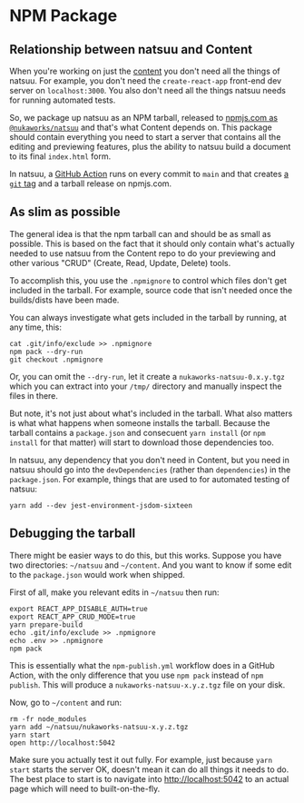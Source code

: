 # NPM Package

## Relationship between natsuu and Content

When you're working on just the [content](https://github.com/NukaWorks/content) you
don't need all the things of natsuu. For example, you don't need the
`create-react-app` front-end dev server on `localhost:3000`. You also don't
need all the things natsuu needs for running automated tests.

So, we package up natsuu as an NPM tarball, released to
[npmjs.com as `@nukaworks/natsuu`](https://www.npmjs.com/package/@nukaworks/natsuu) and that's
what Content depends on. This package should contain everything you need to
start a server that contains all the editing and previewing features, plus
the ability to natsuu build a document to its final `index.html` form.

In natsuu, a [GitHub Action](https://github.com/NukaWorks/natsuu/blob/main/.github/workflows/npm-publish.yml)
runs on every commit to `main` and that creates
[a `git` tag](https://github.com/NukaWorks/natsuu/tags) and a tarball release
on npmjs.com.

## As slim as possible

The general idea is that the npm tarball can and should be as small as
possible. This is based on the fact that it should only contain what's
actually needed to use natsuu from the Content repo to do your previewing
and other various "CRUD" (Create, Read, Update, Delete) tools.

To accomplish this, you use the `.npmignore` to control which files
don't get included in the tarball. For example, source code that isn't
needed once the builds/dists have been made.

You can always investigate what gets included in the tarball by running,
at any time, this:

    cat .git/info/exclude >> .npmignore
    npm pack --dry-run
    git checkout .npmignore

Or, you can omit the `--dry-run`, let it create a `nukaworks-natsuu-0.x.y.tgz` which
you can extract into your `/tmp/` directory and manually inspect the files
in there.

But note, it's not just about what's included in the tarball. What also
matters is what what happens when someone installs the tarball. Because the
tarball contains a `package.json` and consecuent `yarn install` (or
`npm install` for that matter) will start to download those dependencies too.

In natsuu, any dependency that you don't need in Content, but you need in
natsuu should go into the `devDependencies` (rather than `dependencies`) in
the `package.json`. For example, things that are used to for automated
testing of natsuu:

    yarn add --dev jest-environment-jsdom-sixteen

## Debugging the tarball

There might be easier ways to do this, but this works. Suppose you have two
directories: `~/natsuu` and `~/content`. And you want to know if some edit
to the `package.json` would work when shipped.

First of all, make you relevant edits in `~/natsuu` then run:

    export REACT_APP_DISABLE_AUTH=true
    export REACT_APP_CRUD_MODE=true
    yarn prepare-build
    echo .git/info/exclude >> .npmignore
    echo .env >> .npmignore
    npm pack

This is essentially what the `npm-publish.yml` workflow does in a GitHub
Action, with the only difference that you use `npm pack` instead of
`npm publish`. This will produce a `nukaworks-natsuu-x.y.z.tgz` file on your disk.

Now, go to `~/content` and run:

    rm -fr node_modules
    yarn add ~/natsuu/nukaworks-natsuu-x.y.z.tgz
    yarn start
    open http://localhost:5042

Make sure you actually test it out fully. For example, just because
`yarn start` starts the server OK, doesn't mean it can do all things
it needs to do. The best place to start is to navigate into
<http://localhost:5042> to an actual page which
will need to built-on-the-fly.
